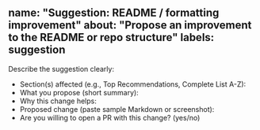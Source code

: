 name: "Suggestion: README / formatting improvement"
about: "Propose an improvement to the README or repo structure"
labels: suggestion
---

Describe the suggestion clearly:

- Section(s) affected (e.g., Top Recommendations, Complete List A-Z):  
- What you propose (short summary):  
- Why this change helps:  
- Proposed change (paste sample Markdown or screenshot):  
- Are you willing to open a PR with this change? (yes/no)  
